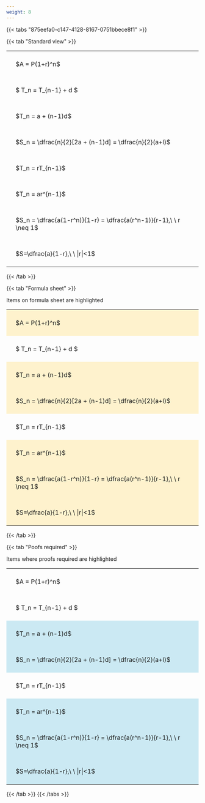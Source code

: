 ```yaml
---
weight: 8
---
```


{{< tabs "875eefa0-c147-4128-8167-0751bbece8f1" >}}

{{< tab "Standard view" >}}

<style type="text/css">
#T_43cb0 th.col_heading {
  text-align: left;
  font-size: 1em;
}
#T_43cb0 td {
  text-align: left;
  font-size: 1em;
  padding: 1.5em;
}
</style>
<table id="T_43cb0">
  <thead>
  </thead>
  <tbody>
    <tr>
      <td id="T_43cb0_row0_col0" class="data row0 col0" >$A = P(1+r)^n$</td>
    </tr>
    <tr>
      <td id="T_43cb0_row1_col0" class="data row1 col0" >$ T_n = T_{n-1} + d $</td>
    </tr>
    <tr>
      <td id="T_43cb0_row2_col0" class="data row2 col0" >$T_n = a + (n-1)d$</td>
    </tr>
    <tr>
      <td id="T_43cb0_row3_col0" class="data row3 col0" >$S_n = \dfrac{n}{2}[2a + (n-1)d] = \dfrac{n}{2}(a+l)$</td>
    </tr>
    <tr>
      <td id="T_43cb0_row4_col0" class="data row4 col0" >$T_n = rT_{n-1}$</td>
    </tr>
    <tr>
      <td id="T_43cb0_row5_col0" class="data row5 col0" >$T_n = ar^{n-1}$</td>
    </tr>
    <tr>
      <td id="T_43cb0_row6_col0" class="data row6 col0" >$S_n = \dfrac{a(1-r^n)}{1-r} = \dfrac{a(r^n-1)}{r-1},\ \  r \neq 1$</td>
    </tr>
    <tr>
      <td id="T_43cb0_row7_col0" class="data row7 col0" >$S=\dfrac{a}{1-r},\ \ |r|<1$</td>
    </tr>
  </tbody>
</table>
{{< /tab >}}

{{< tab "Formula sheet" >}}

Items on formula sheet are highlighted 
<br>
<style type="text/css">
#T_c8ef5 th.col_heading {
  text-align: left;
  font-size: 1em;
}
#T_c8ef5 td {
  text-align: left;
  font-size: 1em;
  padding: 1.5em;
}
#T_c8ef5_row0_col0, #T_c8ef5_row2_col0, #T_c8ef5_row3_col0, #T_c8ef5_row5_col0, #T_c8ef5_row6_col0, #T_c8ef5_row7_col0 {
  background-color: rgba(255,194,10, 0.2);
}
#T_c8ef5_row1_col0, #T_c8ef5_row4_col0 {
  background-color: rgba(0,0,0,0);
}
</style>
<table id="T_c8ef5">
  <thead>
  </thead>
  <tbody>
    <tr>
      <td id="T_c8ef5_row0_col0" class="data row0 col0" >$A = P(1+r)^n$</td>
    </tr>
    <tr>
      <td id="T_c8ef5_row1_col0" class="data row1 col0" >$ T_n = T_{n-1} + d $</td>
    </tr>
    <tr>
      <td id="T_c8ef5_row2_col0" class="data row2 col0" >$T_n = a + (n-1)d$</td>
    </tr>
    <tr>
      <td id="T_c8ef5_row3_col0" class="data row3 col0" >$S_n = \dfrac{n}{2}[2a + (n-1)d] = \dfrac{n}{2}(a+l)$</td>
    </tr>
    <tr>
      <td id="T_c8ef5_row4_col0" class="data row4 col0" >$T_n = rT_{n-1}$</td>
    </tr>
    <tr>
      <td id="T_c8ef5_row5_col0" class="data row5 col0" >$T_n = ar^{n-1}$</td>
    </tr>
    <tr>
      <td id="T_c8ef5_row6_col0" class="data row6 col0" >$S_n = \dfrac{a(1-r^n)}{1-r} = \dfrac{a(r^n-1)}{r-1},\ \  r \neq 1$</td>
    </tr>
    <tr>
      <td id="T_c8ef5_row7_col0" class="data row7 col0" >$S=\dfrac{a}{1-r},\ \ |r|<1$</td>
    </tr>
  </tbody>
</table>
{{< /tab >}}

{{< tab "Poofs required" >}}

Items where proofs required are highlighted 
<br>
<style type="text/css">
#T_c8ec1 th.col_heading {
  text-align: left;
  font-size: 1em;
}
#T_c8ec1 td {
  text-align: left;
  font-size: 1em;
  padding: 1.5em;
}
#T_c8ec1_row0_col0, #T_c8ec1_row1_col0, #T_c8ec1_row4_col0 {
  background-color: rgba(0,0,0,0);
}
#T_c8ec1_row2_col0, #T_c8ec1_row3_col0, #T_c8ec1_row5_col0, #T_c8ec1_row6_col0, #T_c8ec1_row7_col0 {
  background-color: rgba(0,150,200, 0.2);
}
</style>
<table id="T_c8ec1">
  <thead>
  </thead>
  <tbody>
    <tr>
      <td id="T_c8ec1_row0_col0" class="data row0 col0" >$A = P(1+r)^n$</td>
    </tr>
    <tr>
      <td id="T_c8ec1_row1_col0" class="data row1 col0" >$ T_n = T_{n-1} + d $</td>
    </tr>
    <tr>
      <td id="T_c8ec1_row2_col0" class="data row2 col0" >$T_n = a + (n-1)d$</td>
    </tr>
    <tr>
      <td id="T_c8ec1_row3_col0" class="data row3 col0" >$S_n = \dfrac{n}{2}[2a + (n-1)d] = \dfrac{n}{2}(a+l)$</td>
    </tr>
    <tr>
      <td id="T_c8ec1_row4_col0" class="data row4 col0" >$T_n = rT_{n-1}$</td>
    </tr>
    <tr>
      <td id="T_c8ec1_row5_col0" class="data row5 col0" >$T_n = ar^{n-1}$</td>
    </tr>
    <tr>
      <td id="T_c8ec1_row6_col0" class="data row6 col0" >$S_n = \dfrac{a(1-r^n)}{1-r} = \dfrac{a(r^n-1)}{r-1},\ \  r \neq 1$</td>
    </tr>
    <tr>
      <td id="T_c8ec1_row7_col0" class="data row7 col0" >$S=\dfrac{a}{1-r},\ \ |r|<1$</td>
    </tr>
  </tbody>
</table>
{{< /tab >}}
{{< /tabs >}}